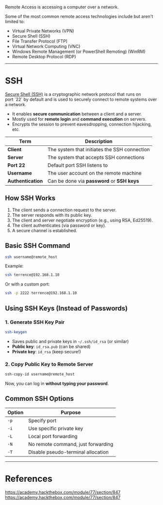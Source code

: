 Remote Access is accessing a computer over a network.

Some of the most common remote access technologies include but aren't limited to:
- Virtual Private Networks (VPN)
- Secure Shell (SSH)
- File Transfer Protocol (FTP)
- Virtual Network Computing (VNC)
- Windows Remote Management (or PowerShell Remoting) (WinRM)
- Remote Desktop Protocol (RDP)


---

# SSH
[Secure Shell (SSH)](https://en.wikipedia.org/wiki/SSH_\(Secure_Shell\)) is a cryptographic network protocol that runs on port `22` by default and is used to securely connect to remote systems over a network.
- It enables **secure communication** between a client and a server.
- Mostly used for **remote login** and **command execution** on servers.
- Encrypts the session to prevent eavesdropping, connection hijacking, etc.

| Term               | Description                                  |
| ------------------ | -------------------------------------------- |
| **Client**         | The system that initiates the SSH connection |
| **Server**         | The system that accepts SSH connections      |
| **Port 22**        | Default port SSH listens to                  |
| **Username**       | The user account on the remote machine       |
| **Authentication** | Can be done via **password** or **SSH keys** |
## How SSH Works
1. The client sends a connection request to the server.
2. The server responds with its public key.
3. The client and server negotiate encryption (e.g., using RSA, Ed25519).
4. The client authenticates (via password or key).
5. A secure channel is established.

## Basic SSH Command

```bash
ssh username@remote_host
```

Example:

```bash
ssh terrence@192.168.1.10
```

Or with a custom port:

```bash
ssh -p 2222 terrence@192.168.1.10
```


## Using SSH Keys (Instead of Passwords)

### 1. Generate SSH Key Pair

```bash
ssh-keygen
```

- Saves public and private keys in `~/.ssh/id_rsa` (or similar)
- **Public key**: `id_rsa.pub` (can be shared)
- **Private key**: `id_rsa` (keep secure!)

### 2. Copy Public Key to Remote Server

```bash
ssh-copy-id username@remote_host
```

Now, you can log in **without typing your password**.

## Common SSH Options

|Option|Purpose|
|---|---|
|`-p`|Specify port|
|`-i`|Use specific private key|
|`-L`|Local port forwarding|
|`-N`|No remote command, just forwarding|
|`-T`|Disable pseudo-terminal allocation|


---

# References
https://academy.hackthebox.com/module/77/section/847
https://academy.hackthebox.com/module/77/section/847

